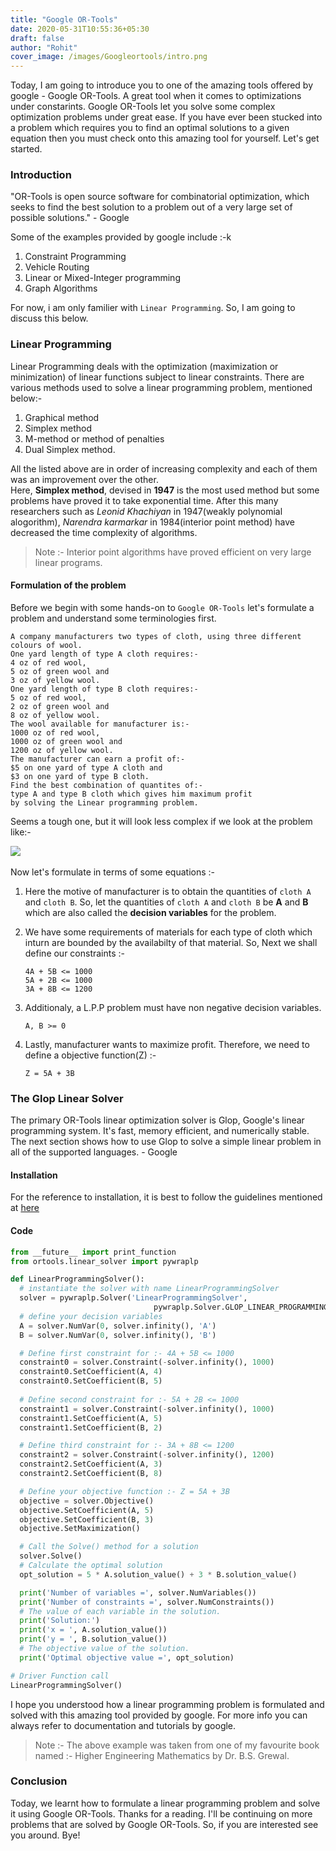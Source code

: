 ```yaml
---
title: "Google OR-Tools"
date: 2020-05-31T10:55:36+05:30
draft: false
author: "Rohit"
cover_image: /images/Googleortools/intro.png
---
```


Today, I am going to introduce you to one of the amazing tools offered by google - Google OR-Tools. A great tool when it comes to optimizations under constarints.
Google OR-Tools let you solve some complex optimization problems under great ease. If you have ever been stucked into a problem which requires you to find an optimal solutions to a given equation then you must check onto this amazing tool for yourself. Let's get started.

<!--more-->

### Introduction
"OR-Tools is open source software for combinatorial optimization, 
which seeks to find the best solution to a problem out of a very large set of possible solutions." - Google

Some of the examples provided by google include :-k
1. Constraint Programming
2. Vehicle Routing
3. Linear or Mixed-Integer programming
4. Graph Algorithms

For now, i am only familier with `Linear Programming`. So, I am going to discuss this below.

### Linear Programming
Linear Programming deals with the optimization (maximization or minimization) of linear functions subject to linear constraints.
There are various methods used to solve a linear programming problem, mentioned below:-
1. Graphical method
2. Simplex method
3. M-method or method of penalties
4. Dual Simplex method.

All the listed above are in order of increasing complexity and each of them was an improvement over the other.
<br>
Here, **Simplex method**, devised in **1947** is the most used method but some problems have proved it to take exponential time. After this many researchers such as *Leonid Khachiyan* in 1947(weakly polynomial alogorithm), *Narendra karmarkar* in 1984(interior point method) have decreased the time complexity of algorithms.
<br>
> Note :- Interior point algorithms have proved efficient on very large linear programs.

#### Formulation of the problem
Before we begin with some hands-on to `Google OR-Tools` let's formulate a problem and understand some terminologies first.

```
A company manufacturers two types of cloth, using three different colours of wool. 
One yard length of type A cloth requires:-
4 oz of red wool, 
5 oz of green wool and 
3 oz of yellow wool. 
One yard length of type B cloth requires:-
5 oz of red wool,
2 oz of green wool and 
8 oz of yellow wool. 
The wool available for manufacturer is:-
1000 oz of red wool,
1000 oz of green wool and 
1200 oz of yellow wool. 
The manufacturer can earn a profit of:-
$5 on one yard of type A cloth and
$3 on one yard of type B cloth. 
Find the best combination of quantites of:-
type A and type B cloth which gives him maximum profit
by solving the Linear programming problem.
```

Seems a tough one, but it will look less complex if we look at the problem like:-
<div class="row">
	<div class ="card-image">
        <img class="responsive-img col s6" src="/images/Googleortools/problem.png">
    </div>
</div>
<br>
Now let's formulate in terms of some equations :-

1. Here the motive of manufacturer is to obtain the quantities of `cloth A` and `cloth B`. So, let the quantities of `cloth A` and `cloth B` be **A** and **B** which are also called the **decision variables** for the problem.

2. We have some requirements of materials for each type of cloth which inturn are bounded by the availabilty of that material. So, Next we shall define our constraints :-
    ```
    4A + 5B <= 1000
    5A + 2B <= 1000
    3A + 8B <= 1200
    ```
3. Additionaly, a L.P.P problem must have non negative decision variables.
    ```
    A, B >= 0
    ```
4. Lastly, manufacturer wants to maximize profit. Therefore, we need to define a objective function(Z) :-
    ```
    Z = 5A + 3B
    ```

### The Glop Linear Solver
The primary OR-Tools linear optimization solver is Glop, Google's linear programming system. It's fast, memory efficient, and numerically stable. The next section shows how to use Glop to solve a simple linear problem in all of the supported languages. - Google

#### Installation
For the reference to installation, it is best to follow the guidelines mentioned at [here](https://developers.google.com/optimization/install)

#### Code
```python
from __future__ import print_function
from ortools.linear_solver import pywraplp

def LinearProgrammingSolver():
  # instantiate the solver with name LinearProgrammingSolver
  solver = pywraplp.Solver('LinearProgrammingSolver',
                                pywraplp.Solver.GLOP_LINEAR_PROGRAMMING)
  # define your decision variables
  A = solver.NumVar(0, solver.infinity(), 'A')
  B = solver.NumVar(0, solver.infinity(), 'B')

  # Define first constraint for :- 4A + 5B <= 1000
  constraint0 = solver.Constraint(-solver.infinity(), 1000)
  constraint0.SetCoefficient(A, 4)
  constraint0.SetCoefficient(B, 5)
 
  # Define second constraint for :- 5A + 2B <= 1000
  constraint1 = solver.Constraint(-solver.infinity(), 1000)
  constraint1.SetCoefficient(A, 5)
  constraint1.SetCoefficient(B, 2)

  # Define third constraint for :- 3A + 8B <= 1200
  constraint2 = solver.Constraint(-solver.infinity(), 1200)
  constraint2.SetCoefficient(A, 3)
  constraint2.SetCoefficient(B, 8)

  # Define your objective function :- Z = 5A + 3B
  objective = solver.Objective()
  objective.SetCoefficient(A, 5)
  objective.SetCoefficient(B, 3)
  objective.SetMaximization()

  # Call the Solve() method for a solution
  solver.Solve()
  # Calculate the optimal solution
  opt_solution = 5 * A.solution_value() + 3 * B.solution_value()

  print('Number of variables =', solver.NumVariables())
  print('Number of constraints =', solver.NumConstraints())
  # The value of each variable in the solution.
  print('Solution:')
  print('x = ', A.solution_value())
  print('y = ', B.solution_value())
  # The objective value of the solution.
  print('Optimal objective value =', opt_solution)

# Driver Function call 
LinearProgrammingSolver()
```
I hope you understood how a linear programming problem is formulated and solved with this amazing tool provided by google. For more info you can always refer to documentation and tutorials by google.

> Note :- The above example was taken from one of my favourite book named :- Higher Engineering Mathematics by Dr. B.S. Grewal.

### Conclusion
Today, we learnt how to formulate a linear programming problem and solve it using Google OR-Tools. Thanks for a reading. I'll be continuing on more problems that are solved by Google OR-Tools. So, if you are interested see you around. Bye!












